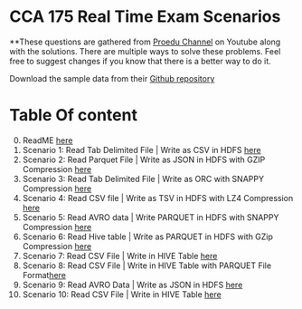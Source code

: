 # CCA 175 Real Time Exam Scenarios

\*\*These questions are gathered from [Proedu Channel](https://www.youtube.com/watch?v=GOodMVR9Vdo&list=PLxPiYXz4lGTPlzBCt3dia04_kR28FtFV3) on Youtube along with the solutions. There are multiple ways to solve these problems. Feel free to suggest changes if you know that there is a better way to do it.

Download the sample data from their [Github repository](https://github.com/proedu-organisation/CCA-175-practice-tests-resource)

# Table Of content

0. ReadME [here](README.md)
1. Scenario 1: Read Tab Delimited File | Write as CSV in HDFS [here](scenario01.md)
2. Scenario 2: Read Parquet File | Write as JSON in HDFS with GZIP Compression [here](scenario02.md)
3. Scenario 3: Read Tab Delimited File | Write as ORC with SNAPPY Compression [here](scenario03.md)
4. Scenario 4: Read CSV file | Write as TSV in HDFS with LZ4 Compression [here](scenario04.md)
5. Scenario 5: Read AVRO data | Write PARQUET in HDFS with SNAPPY Compression [here](scenario05.md)
6. Scenario 6: Read Hive table | Write as PARQUET in HDFS with GZip Compression [here](scenario06.md)
7. Scenario 7: Read CSV File | Write in HIVE Table [here](scenario07.md)
8. Scenario 8: Read CSV File | Write in HIVE Table with PARQUET File Format[here](scenario08.md)
9. Scenario 9: Read AVRO Data | Write as JSON in HDFS [here](scenario09.md)
10. Scenario 10: Read CSV File | Write in HIVE Table [here](scenario10.md)
